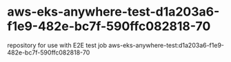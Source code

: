 # aws-eks-anywhere-test-d1a203a6-f1e9-482e-bc7f-590ffc082818-70
repository for use with E2E test job aws-eks-anywhere-test:d1a203a6-f1e9-482e-bc7f-590ffc082818-70
